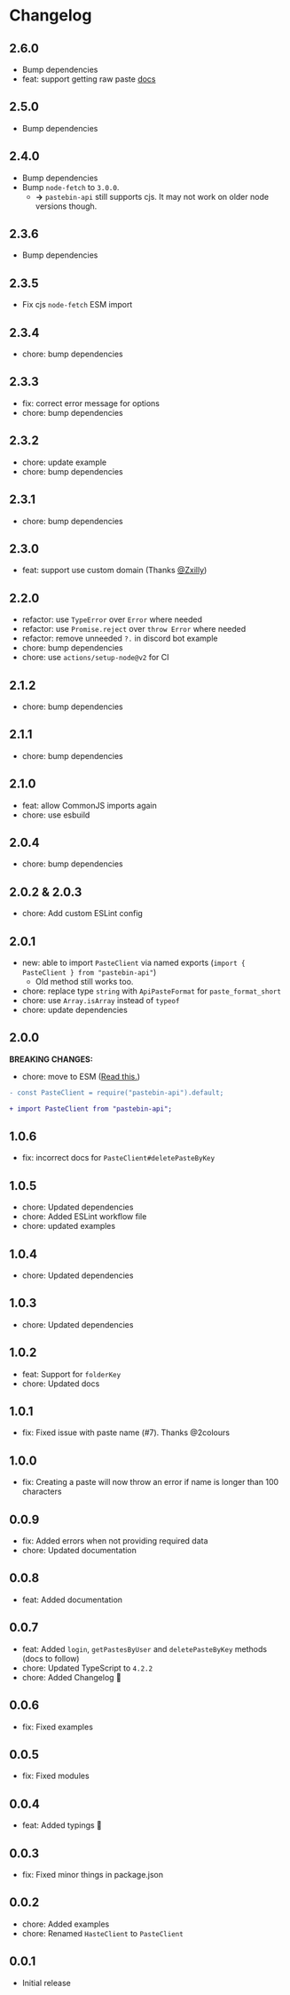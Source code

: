 # Changelog

## 2.6.0

- Bump dependencies
- feat: support getting raw paste [docs](https://github.com/Dev-CasperTheGhost/pastebin-api/tree/main/docs#get-raw-paste)

## 2.5.0

- Bump dependencies

## 2.4.0

- Bump dependencies
- Bump `node-fetch` to `3.0.0`.
  - **->** `pastebin-api` still supports cjs. It may not work on older node versions though.

## 2.3.6

- Bump dependencies

## 2.3.5

- Fix cjs `node-fetch` ESM import

## 2.3.4

- chore: bump dependencies

## 2.3.3

- fix: correct error message for options
- chore: bump dependencies

## 2.3.2

- chore: update example
- chore: bump dependencies

## 2.3.1

- chore: bump dependencies

## 2.3.0

- feat: support use custom domain (Thanks [@Zxilly](https://github.com/Zxilly))

## 2.2.0

- refactor: use `TypeError` over `Error` where needed
- refactor: use `Promise.reject` over `throw Error` where needed
- refactor: remove unneeded `?.` in discord bot example
- chore: bump dependencies
- chore: use `actions/setup-node@v2` for CI

## 2.1.2

- chore: bump dependencies

## 2.1.1

- chore: bump dependencies

## 2.1.0

- feat: allow CommonJS imports again
- chore: use esbuild

## 2.0.4

- chore: bump dependencies

## 2.0.2 & 2.0.3

- chore: Add custom ESLint config

## 2.0.1

- new: able to import `PasteClient` via named exports (`import { PasteClient } from "pastebin-api"`)
  - Old method still works too.
- chore: replace type `string` with `ApiPasteFormat` for `paste_format_short`
- chore: use `Array.isArray` instead of `typeof`
- chore: update dependencies

## 2.0.0

**BREAKING CHANGES:**

- chore: move to ESM ([Read this.](https://gist.github.com/sindresorhus/a39789f98801d908bbc7ff3ecc99d99c#pure-esm-package))

```diff
- const PasteClient = require("pastebin-api").default;

+ import PasteClient from "pastebin-api";
```

## 1.0.6

- fix: incorrect docs for `PasteClient#deletePasteByKey`

## 1.0.5

- chore: Updated dependencies
- chore: Added ESLint workflow file
- chore: updated examples

## 1.0.4

- chore: Updated dependencies

## 1.0.3

- chore: Updated dependencies

## 1.0.2

- feat: Support for `folderKey`
- chore: Updated docs

## 1.0.1

- fix: Fixed issue with paste name (#7). Thanks @2colours

## 1.0.0

- fix: Creating a paste will now throw an error if name is longer than 100 characters

## 0.0.9

- fix: Added errors when not providing required data
- chore: Updated documentation

## 0.0.8

- feat: Added documentation

## 0.0.7

- feat: Added `login`, `getPastesByUser` and `deletePasteByKey` methods (docs to follow)
- chore: Updated TypeScript to `4.2.2`
- chore: Added Changelog 🎉

## 0.0.6

- fix: Fixed examples

## 0.0.5

- fix: Fixed modules

## 0.0.4

- feat: Added typings 🎉

## 0.0.3

- fix: Fixed minor things in package.json

## 0.0.2

- chore: Added examples
- chore: Renamed `HasteClient` to `PasteClient`

## 0.0.1

- Initial release
